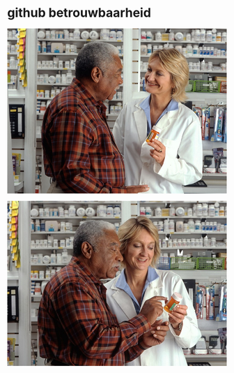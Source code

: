 # github betrouwbaarheid
![](https://github.com/nondejus/de-gapende-hollander/blob/main/de-gapende-hollander/ArtBoard%20Image%20(10).JPG) 

![](https://github.com/nondejus/de-gapende-hollander/blob/main/de-gapende-hollander/ArtBoard%20Image%20(73).jpg) 
